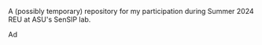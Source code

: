A (possibly temporary) repository for my participation during Summer 2024 REU at ASU's SenSIP lab. 

Ad
